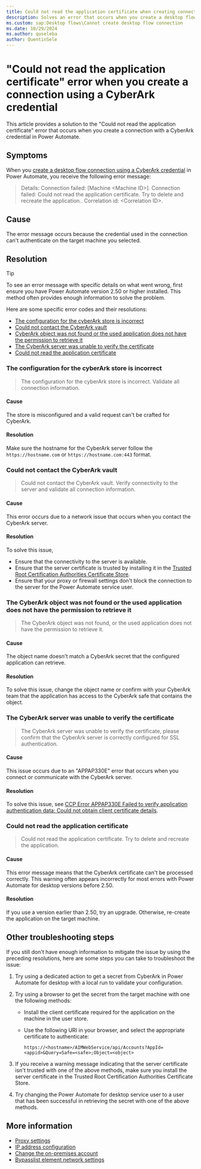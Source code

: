 ```yaml
---
title: Could not read the application certificate when creating connection with CyberArk credential
description: Solves an error that occurs when you create a desktop flow connection using a CyberArk credential in Microsoft Power Automate.
ms.custom: sap:Desktop flows\Cannot create desktop flow connection
ms.date: 10/29/2024
ms.author: quseleba 
author: QuentinSele
---
```

# "Could not read the application certificate" error when you create a connection using a CyberArk credential

This article provides a solution to the "Could not read the application certificate" error that occurs when you create a connection with a CyberArk credential in Power Automate.

## Symptoms

When you [create a desktop flow connection using a CyberArk credential](/power-automate/desktop-flows/desktop-flow-connections#option-1-select-credential) in Power Automate, you receive the following error message:

> Details: Connection failed: [Machine \<Machine ID>]. Connection failed: Could not read the application certificate. Try to delete and recreate the application.. Correlation id: \<Correlation ID>.

## Cause

The error message occurs because the credential used in the connection can't authenticate on the target machine you selected.

## Resolution

> [!TIP]
> To see an error message with specific details on what went wrong, first ensure you have Power Automate version 2.50 or higher installed. This method often provides enough information to solve the problem.

Here are some specific error codes and their resolutions:

- [The configuration for the cyberArk store is incorrect](#the-configuration-for-the-cyberark-store-is-incorrect)
- [Could not contact the CyberArk vault](#could-not-contact-the-cyberark-vault)
- [CyberArk object was not found or the used application does not have the permission to retrieve it](#the-cyberark-object-was-not-found-or-the-used-application-does-not-have-the-permission-to-retrieve-it)
- [The CyberArk server was unable to verify the certificate](#the-cyberark-server-was-unable-to-verify-the-certificate)
- [Could not read the application certificate](#could-not-read-the-application-certificate)

### The configuration for the cyberArk store is incorrect

> The configuration for the cyberArk store is incorrect. Validate all connection information.

#### Cause

The store is misconfigured and a valid request can't be crafted for CyberArk.

#### Resolution

Make sure the hostname for the CyberArk server follow the `https://hostname.com` or `https://hostname.com:443` format.

### Could not contact the CyberArk vault

> Could not contact the CyberArk vault. Verify connectivity to the server and validate all connection information.

#### Cause

This error occurs due to a network issue that occurs when you contact the CyberArk server.

#### Resolution

To solve this issue,

- Ensure that the connectivity to the server is available.
- Ensure that the server certificate is trusted by installing it in the [Trusted Root Certification Authorities Certificate Store](/windows-hardware/drivers/install/trusted-root-certification-authorities-certificate-store).
- Ensure that your proxy or firewall settings don't block the connection to the server for the Power Automate service user.

### The CyberArk object was not found or the used application does not have the permission to retrieve it

> The CyberArk object was not found, or the used application does not have the permission to retrieve it.

#### Cause

The object name doesn't match a CyberArk secret that the configured application can retrieve.

#### Resolution

To solve this issue, change the object name or confirm with your CyberArk team that the application has access to the CyberArk safe that contains the object.

### The CyberArk server was unable to verify the certificate

> The CyberArk server was unable to verify the certificate, please confirm that the CyberArk server is correctly configured for SSL authentication.

#### Cause

This issue occurs due to an "APPAP330E" error that occurs when you connect or communicate with the CyberArk server.

#### Resolution

To solve this issue, see [CCP Error APPAP330E Failed to verify application authentication data: Could not obtain client certificate details](https://community.cyberark.com/s/article/CCP-Error-APPAP330E-Failed-to-verify-application-authentication-data-Could-not-obtain-client-certificate-details).

### Could not read the application certificate

> Could not read the application certificate. Try to delete and recreate the application.

#### Cause

This error message means that the CyberArk certificate can't be processed correctly. This warning often appears incorrectly for most errors with Power Automate for desktop versions before 2.50.

#### Resolution

If you use a version earlier than 2.50, try an upgrade. Otherwise, re-create the application on the target machine.

## Other troubleshooting steps

If you still don't have enough information to mitigate the issue by using the preceding resolutions, here are some steps you can take to troubleshoot the issue:

1. Try using a dedicated action to get a secret from CyberArk in Power Automate for desktop with a local run to validate your configuration.
1. Try using a browser to get the secret from the target machine with one the following methods:

    - Install the client certificate required for the application on the machine in the user store.
    - Use the following URI in your browser, and select the appropriate certificate to authenticate:

      `https://<hostname>/AIMWebService/api/Accounts?AppId=<appid>&Query=Safe=<safe>;Object=<object>`

1. If you receive a warning message indicating that the server certificate isn't trusted with one of the above methods, make sure you install the server certificate in the Trusted Root Certification Authorities Certificate Store.

1. Try changing the Power Automate for desktop service user to a user that has been successful in retrieving the secret with one of the above methods.

## More information

- [Proxy settings](/power-automate/desktop-flows/how-to/proxy-settings)
- [IP address configuration](/power-automate/ip-address-configuration)
- [Change the on-premises account](/power-automate/desktop-flows/troubleshoot#change-the-on-premises-service-account)
- [Bypasslist element network settings](/dotnet/framework/configure-apps/file-schema/network/bypasslist-element-network-settings)
